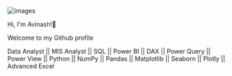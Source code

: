 ![images](https://github.com/user-attachments/assets/478038a1-27b0-47c3-b160-78c4b4e3414e)

Hi, I'm Avinash!👋

Welcome to my Github profile


Data Analyst || MIS Analyst || SQL || Power BI || DAX || Power Query || Power View
|| Python || NumPy || Pandas || Matplotlib || Seaborn || Plotly || Advanced Excel
